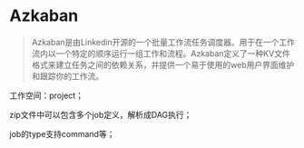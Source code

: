 # Azkaban 

> Azkaban是由Linkedin开源的一个批量工作流任务调度器。用于在一个工作流内以一个特定的顺序运行一组工作和流程。Azkaban定义了一种KV文件格式来建立任务之间的依赖关系，并提供一个易于使用的web用户界面维护和跟踪你的工作流。



工作空间：project；

zip文件中可以包含多个job定义，解析成DAG执行；

job的type支持command等；

